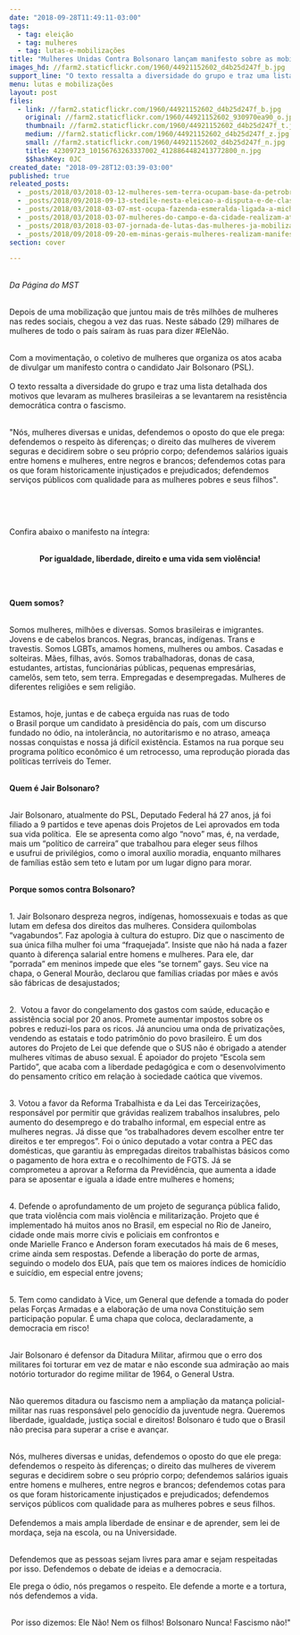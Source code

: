```yaml
---
date: "2018-09-28T11:49:11-03:00"
tags:
  - tag: eleição
  - tag: mulheres
  - tag: lutas-e-mobilizações
title: "Mulheres Unidas Contra Bolsonaro lançam manifesto sobre as mobilizações deste sábado (29)\n"
images_hd: //farm2.staticflickr.com/1960/44921152602_d4b25d247f_b.jpg
support_line: "O texto ressalta a diversidade do grupo e traz uma lista detalhada dos motivos que levaram as mulheres brasileiras a se levantarem na resistência democrática contra o fascismo\n\n"
menu: lutas e mobilizações
layout: post
files:
  - link: //farm2.staticflickr.com/1960/44921152602_d4b25d247f_b.jpg
    original: //farm2.staticflickr.com/1960/44921152602_930970ea90_o.jpg
    thumbnail: //farm2.staticflickr.com/1960/44921152602_d4b25d247f_t.jpg
    medium: //farm2.staticflickr.com/1960/44921152602_d4b25d247f_z.jpg
    small: //farm2.staticflickr.com/1960/44921152602_d4b25d247f_n.jpg
    title: 42309723_10156763263337002_4128864482413772800_n.jpg
    $$hashKey: 0JC
created_date: "2018-09-28T12:03:39-03:00"
published: true
releated_posts:
  - _posts/2018/03/2018-03-12-mulheres-sem-terra-ocupam-base-da-petrobras-em-sao-sebastiao-do-passe-ba.md
  - _posts/2018/09/2018-09-13-stedile-nesta-eleicao-a-disputa-e-de-classes-quem-esta-com-o-povo-e-contra-ele.md
  - _posts/2018/03/2018-03-07-mst-ocupa-fazenda-esmeralda-ligada-a-michel-temer-em-esquema-de-corrupcao.md
  - _posts/2018/03/2018-03-07-mulheres-do-campo-e-da-cidade-realizam-ato-unificado-no-goias.md
  - _posts/2018/03/2018-03-07-jornada-de-lutas-das-mulheres-ja-mobiliza-6-mil-trabalhadores-em-nove-estados.md
  - _posts/2018/09/2018-09-20-em-minas-gerais-mulheres-realizam-manifestacao-cultural-contra-o-fascismo.md
section: cover

---
```

<p><br />
<em>Da P&aacute;gina do MST&nbsp;</em></p>

<p><br />
Depois de uma mobiliza&ccedil;&atilde;o que juntou&nbsp;mais de tr&ecirc;s milh&otilde;es de mulheres nas redes sociais, chegou a vez das ruas. Neste s&aacute;bado (29) milhares de mulheres de todo o pa&iacute;s sa&iacute;ram &agrave;s ruas para dizer #EleN&atilde;o.</p>

<p><br />
Com a movimenta&ccedil;&atilde;o,&nbsp;o coletivo de mulheres que organiza os atos acaba de divulgar um&nbsp;manifesto contra o candidato Jair Bolsonaro (PSL).&nbsp;<br />
<br />
O texto ressalta&nbsp;a diversidade do grupo e traz uma lista detalhada dos motivos que levaram as mulheres brasileiras a se levantarem na resist&ecirc;ncia democr&aacute;tica contra o fascismo.&nbsp;</p>

<p><br />
&quot;N&oacute;s, mulheres diversas e unidas, defendemos o oposto do que ele&nbsp;prega: defendemos o respeito &agrave;s diferen&ccedil;as; o direito das mulheres de viverem seguras e&nbsp;decidirem sobre o seu pr&oacute;prio corpo; defendemos sal&aacute;rios iguais entre homens e mulheres, entre negros e brancos; defendemos cotas para os que foram historicamente injusti&ccedil;ados e prejudicados; defendemos servi&ccedil;os p&uacute;blicos com qualidade&nbsp;para as mulheres pobres e seus filhos&quot;.</p>

<p>&nbsp;</p>

<p>&nbsp;</p>

<p>Confira abaixo o manifesto na &iacute;ntegra:&nbsp;</p>

<p style="text-align: center;"><br />
<strong>Por&nbsp;igualdade, liberdade, direito e uma vida sem viol&ecirc;ncia!</strong></p>

<p style="text-align: center;"><br />
&nbsp;</p>

<p><strong>Quem&nbsp;somos?</strong></p>

<p><br />
Somos&nbsp;mulheres, milh&otilde;es e diversas. Somos brasileiras e imigrantes. Jovens e de cabelos brancos.&nbsp;Negras, brancas, ind&iacute;genas.&nbsp;Trans e travestis.&nbsp;Somos LGBTs, amamos homens, mulheres ou ambos. Casadas e solteiras. M&atilde;es, filhas, av&oacute;s. Somos trabalhadoras, donas de casa, estudantes, artistas, funcion&aacute;rias p&uacute;blicas, pequenas empres&aacute;rias, camel&ocirc;s, sem teto,&nbsp;sem terra. Empregadas e desempregadas.&nbsp;Mulheres de diferentes religi&otilde;es e sem religi&atilde;o.</p>

<p><br />
Estamos, hoje,&nbsp;juntas e de cabe&ccedil;a erguida nas ruas&nbsp;de todo o&nbsp;Brasil&nbsp;porque&nbsp;um candidato &agrave; presid&ecirc;ncia do&nbsp;pa&iacute;s, com um discurso fundado no &oacute;dio, na intoler&acirc;ncia,&nbsp;no autoritarismo&nbsp;e no atraso, amea&ccedil;a nossas conquistas e nossa j&aacute; dif&iacute;cil exist&ecirc;ncia.&nbsp;Estamos na rua porque seu programa pol&iacute;tico econ&ocirc;mico &eacute; um retrocesso, uma reprodu&ccedil;&atilde;o piorada das pol&iacute;ticas terr&iacute;veis do Temer.</p>

<p><br />
<strong>Quem &eacute; Jair&nbsp;Bolsonaro?</strong></p>

<p><br />
Jair&nbsp;Bolsonaro, atualmente do PSL,&nbsp;Deputado Federal h&aacute; 27 anos, j&aacute; foi filiado a 9 partidos&nbsp;e teve apenas dois Projetos de Lei&nbsp;aprovados em toda sua vida pol&iacute;tica.&nbsp; Ele se apresenta&nbsp;como&nbsp;algo &ldquo;novo&rdquo; mas, &eacute;, na verdade, mais um &ldquo;pol&iacute;tico de carreira&rdquo;&nbsp;que&nbsp;trabalhou para eleger&nbsp;seus filhos e&nbsp;usufrui de privil&eacute;gios, como o imoral aux&iacute;lio moradia, enquanto milhares de fam&iacute;lias est&atilde;o sem teto e lutam por um lugar digno para morar.</p>

<p><br />
<strong>Porque somos contra Bolsonaro?</strong></p>

<p><br />
1. Jair Bolsonaro despreza negros, ind&iacute;genas, homossexuais e todas as que lutam em defesa dos direitos das mulheres.&nbsp;Considera quilombolas &ldquo;vagabundos&rdquo;.&nbsp;Faz apologia &agrave; cultura do estupro.&nbsp;Diz que o nascimento de sua &uacute;nica filha mulher foi uma &ldquo;fraquejada&rdquo;. Insiste que n&atilde;o h&aacute; nada a fazer quanto &agrave; diferen&ccedil;a salarial entre homens e mulheres. Para ele, dar &ldquo;porrada&rdquo; em meninos impede que eles &ldquo;se tornem&rdquo; gays. Seu vice na chapa, o General Mour&atilde;o, declarou que fam&iacute;lias&nbsp;criadas por m&atilde;es e av&oacute;s s&atilde;o f&aacute;bricas de desajustados;</p>

<p><br />
2.&nbsp; Votou a favor&nbsp;do congelamento dos&nbsp;gastos com sa&uacute;de, educa&ccedil;&atilde;o e assist&ecirc;ncia social por 20 anos. Promete aumentar impostos&nbsp;sobre os pobres e reduzi-los para os ricos. J&aacute; anunciou uma onda de privatiza&ccedil;&otilde;es, vendendo as estatais e todo patrim&ocirc;nio do povo brasileiro. &Eacute; um dos autores do Projeto de Lei&nbsp;que defende que o SUS n&atilde;o &eacute; obrigado a atender mulheres v&iacute;timas de abuso sexual. &Eacute; apoiador do projeto &ldquo;Escola sem Partido&rdquo;, que acaba com a liberdade pedag&oacute;gica e com o desenvolvimento do pensamento cr&iacute;tico em rela&ccedil;&atilde;o &agrave; sociedade&nbsp;ca&oacute;tica que vivemos.</p>

<p><br />
3. Votou a favor da Reforma Trabalhista e da Lei das Terceiriza&ccedil;&otilde;es, respons&aacute;vel por permitir que gr&aacute;vidas realizem trabalhos insalubres, pelo aumento do desemprego e do trabalho informal, em especial entre as mulheres&nbsp;negras. J&aacute; disse que &ldquo;os trabalhadores devem escolher entre ter direitos e ter empregos&rdquo;. Foi o &uacute;nico deputado a votar contra a PEC das dom&eacute;sticas, que garantiu &agrave;s empregadas direitos trabalhistas b&aacute;sicos como o pagamento de hora extra e o recolhimento de FGTS. J&aacute; se comprometeu&nbsp;a&nbsp;aprovar a Reforma da Previd&ecirc;ncia, que aumenta a idade para se aposentar e&nbsp;iguala a idade entre mulheres e homens;</p>

<p><br />
4. Defende o aprofundamento de um projeto de seguran&ccedil;a p&uacute;blica falido, que trata viol&ecirc;ncia com mais viol&ecirc;ncia e militariza&ccedil;&atilde;o. Projeto que &eacute; implementado h&aacute; muitos anos no Brasil, em especial no Rio de Janeiro, cidade onde mais morre civis e policiais em confrontos e onde&nbsp;Marielle&nbsp;Franco e Anderson foram executados h&aacute; mais de 6 meses, crime ainda sem respostas. Defende a libera&ccedil;&atilde;o do porte de armas, seguindo o modelo dos EUA, pa&iacute;s que tem os maiores &iacute;ndices de homic&iacute;dio e suic&iacute;dio, em especial entre jovens;</p>

<p><br />
5. Tem como candidato &agrave; Vice, um General que defende a tomada do poder pelas For&ccedil;as&nbsp;Armadas&nbsp;e a elabora&ccedil;&atilde;o de uma nova Constitui&ccedil;&atilde;o sem participa&ccedil;&atilde;o popular. &Eacute; uma chapa que coloca, declaradamente, a democracia em&nbsp;risco!</p>

<p><br />
Jair Bolsonaro&nbsp;&eacute; defensor da Ditadura Militar, afirmou que o erro dos militares foi torturar em vez de matar e n&atilde;o esconde sua admira&ccedil;&atilde;o ao mais not&oacute;rio torturador do regime militar de 1964, o General&nbsp;Ustra.</p>

<p><br />
N&atilde;o queremos ditadura ou fascismo nem a amplia&ccedil;&atilde;o da matan&ccedil;a policial-militar nas ruas respons&aacute;vel pelo genoc&iacute;dio da juventude negra. Queremos liberdade, igualdade, justi&ccedil;a social e direitos! Bolsonaro &eacute; tudo&nbsp;que o Brasil n&atilde;o precisa para superar a crise e avan&ccedil;ar.</p>

<p><br />
N&oacute;s, mulheres diversas e unidas, defendemos o oposto do que ele&nbsp;prega: defendemos o respeito &agrave;s diferen&ccedil;as; o direito das mulheres de viverem seguras e&nbsp;decidirem sobre o seu pr&oacute;prio corpo; defendemos sal&aacute;rios iguais entre homens e mulheres, entre negros e brancos; defendemos cotas para os que foram historicamente injusti&ccedil;ados e prejudicados; defendemos servi&ccedil;os p&uacute;blicos com qualidade&nbsp;para as mulheres pobres e seus filhos.<br />
<br />
Defendemos a mais ampla liberdade de ensinar e de aprender, sem lei de morda&ccedil;a, seja na escola, ou na Universidade.</p>

<p><br />
Defendemos que as pessoas sejam livres para amar e sejam respeitadas por isso. Defendemos o debate de ideias e a democracia.</p>

<p>Ele prega o &oacute;dio, n&oacute;s pregamos o respeito. Ele defende a morte e a tortura, n&oacute;s defendemos a vida.</p>

<p style="text-align: right;"><br />
Por isso dizemos:&nbsp;Ele N&atilde;o!&nbsp;Nem os filhos! Bolsonaro Nunca! Fascismo n&atilde;o!&quot;</p>

